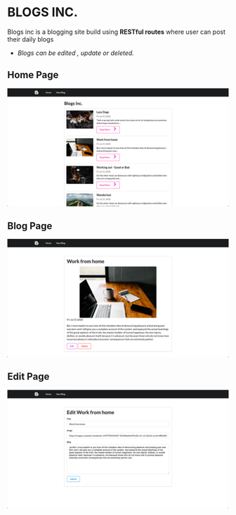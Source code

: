 # BLOGS INC.
Blogs inc is a blogging site build using **RESTful routes** where user can post their daily blogs 
- *Blogs can be edited , update or deleted.*

## Home Page
![Image](/images/homePage.png)

## Blog Page
![Image](/images/blogPage.png)

## Edit Page
![Image](/images/EditPage.png)
  
